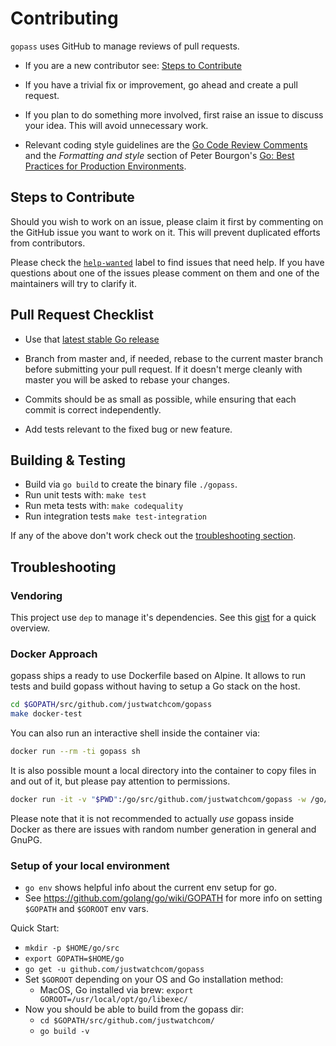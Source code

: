 # Contributing

`gopass` uses GitHub to manage reviews of pull requests.

* If you are a new contributor see: [Steps to Contribute](#steps-to-contribute)

* If you have a trivial fix or improvement, go ahead and create a pull request.

* If you plan to do something more involved, first raise an issue to discuss
  your idea. This will avoid unnecessary work.

* Relevant coding style guidelines are  the [Go Code Review Comments](https://code.google.com/p/go-wiki/wiki/CodeReviewComments)
  and the _Formatting and style_ section of Peter Bourgon's [Go: Best Practices for Production Environments](http://peter.bourgon.org/go-in-production/#formatting-and-style).

## Steps to Contribute

Should you wish to work on an issue, please claim it first by commenting on the GitHub issue you want to work on it.
This will prevent duplicated efforts from contributors.

Please check the [`help-wanted`](https://github.com/justwatchcom/gopass/issues?q=is%3Aissue+is%3Aopen+label%3A%22help+wanted%22) label to find issues that need help.
If you have questions about one of the issues please comment on them and one of the maintainers
will try to clarify it.


## Pull Request Checklist

* Use that [latest stable Go release](https://golang.org/dl/)

* Branch from master and, if needed, rebase to the current master branch before submitting your pull request.
  If it doesn't merge cleanly with master you will be asked to rebase your changes.

* Commits should be as small as possible, while ensuring that each commit is correct independently.

* Add tests relevant to the fixed bug or new feature.


## Building & Testing

* Build via `go build` to create the binary file `./gopass`.
* Run unit tests with: `make test`
* Run meta tests with: `make codequality`
* Run integration tests `make test-integration`

If any of the above don't work check out the [troubleshooting section](#troubleshooting-build).

## Troubleshooting

### Vendoring

This project use `dep` to manage it's dependencies. See this [gist](https://gist.github.com/subfuzion/12342599e26f5094e4e2d08e9d4ad50d) for a quick overview.

### Docker Approach

gopass ships a ready to use Dockerfile based on Alpine. It allows to run tests
and build gopass without having to setup a Go stack on the host.

```bash
cd $GOPATH/src/github.com/justwatchcom/gopass
make docker-test
```

You can also run an interactive shell inside the container via:

```bash
docker run --rm -ti gopass sh
```

It is also possible mount a local directory into the container to copy files in
and out of it, but please pay attention to permissions.

```bash
docker run -it -v "$PWD":/go/src/github.com/justwatchcom/gopass -w /go/src/github.com/justwatchcom/gopass gopass sh
```

Please note that it is not recommended to actually *use* gopass inside Docker
as there are issues with random number generation in general and GnuPG.

### Setup of your local environment

- `go env` shows helpful info about the current env setup for go.
- See https://github.com/golang/go/wiki/GOPATH for more info on setting `$GOPATH` and `$GOROOT` env vars.

Quick Start:
- `mkdir -p $HOME/go/src`
- `export GOPATH=$HOME/go`
- `go get -u github.com/justwatchcom/gopass`
- Set `$GOROOT` depending on your OS and Go installation method:
  - MacOS, Go installed via brew: `export GOROOT=/usr/local/opt/go/libexec/`
- Now you should be able to build from the gopass dir:
  - `cd $GOPATH/src/github.com/justwatchcom/`
  - `go build -v`



